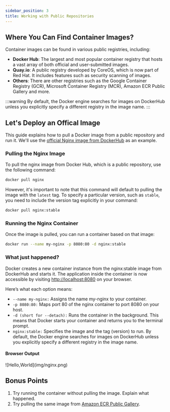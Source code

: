 ```yaml
---
sidebar_position: 3
title: Working with Public Repositories
---
```


## Where You Can Find Container Images?

Container images can be found in various public registries, including:

- **Docker Hub**: The largest and most popular container registry that hosts a vast array of both official and user-submitted images.
- **Quay.io**: A public registry developed by CoreOS, which is now part of Red Hat. It includes features such as security scanning of images.
- **Others**: There are other registries such as the Google Container Registry (GCR), Microsoft Container Registry (MCR), Amazon ECR Public Gallery and more.

:::warning 
By default, the Docker engine searches for images on DockerHub unless you explicitly specify a different registry in the image name.
:::

## Let's Deploy an Offical Image

This guide explains how to pull a Docker image from a public repository and run it. We'll use the [official Nginx image from DockerHub](https://hub.docker.com/_/nginx) as an example.

### Pulling the Nginx Image

To pull the nginx image from Docker Hub, which is a public repository, use the following command:

```bash
docker pull nginx
```

However, it's important to note that this command will default to pulling the image with the `latest` tag. To specify a particular version, such as `stable`, you need to include the version tag explicitly in your command:

```bash
docker pull nginx:stable
```

### Running the Nginx Container

Once the image is pulled, you can run a container based on that image:

```bash
docker run --name my-nginx -p 8080:80 -d nginx:stable
```

### What just happened?

Docker creates a new container instance from the nginx:stable image from DockerHub and starts it. The application inside the container is now accessible by visiting [http://localhost:8080](http://localhost:8080) on your browser.

Here’s what each option means:

* `--name my-nginx:` Assigns the name my-nginx to your container.
* `-p 8080:80:` Maps port 80 of the nginx container to port 8080 on your host.
* `-d (short for --detach):` Runs the container in the background. This means that Docker starts your container and returns you to the terminal prompt.
* `nginx:stable:` Specifies the image and the tag (version) to run. By default, the Docker engine searches for images on DockerHub unless you explicitly specify a different registry in the image name.

#### Browser Output
<div style={{textAlign: 'left'}}>
![Hello,World](img/nginx.png)
</div>


## Bonus Points

1. Try running the container without pulling the image. Explain what happened.
2. Try pulling the same image from [Amazon ECR Public Gallery](https://gallery.ecr.aws/nginx/nginx).